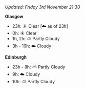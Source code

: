 *Updated: Friday 3rd November 21:30*

**Glasgow**

* 23h: :sunny: Clear [:cloud: as of 23h]
* 0h: :sunny: Clear
* 1h, 2h: :partly_sunny: Partly Cloudy
* 3h - 10h: :cloud: Cloudy

**Edinburgh**

* 23h - 8h: :partly_sunny: Partly Cloudy
* 9h: :cloud: Cloudy
* 10h: :partly_sunny: Partly Cloudy
